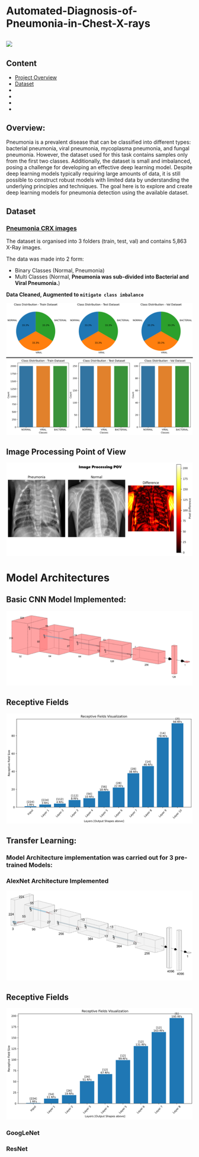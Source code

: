 # Automated-Diagnosis-of-Pneumonia-in-Chest-X-rays

## 

![](https://www.scientificanimations.com/wp-content/uploads/2018/06/Pathogens-causing-pneumonia_180607_04.jpg)

## Content
- [Project Overview](#overview)
- [Dataset](#dataset)
- [](#model-architecture)
- [](#training-and-evaluation)
- [](#results)
- [](#saliency-maps)


## Overview:

Pneumonia is a prevalent disease that can be classified into different types: bacterial pneumonia, viral pneumonia, mycoplasma pneumonia, and fungal pneumonia. However, the dataset used for this task contains samples only from the first two classes. Additionally, the dataset is small and imbalanced, posing a challenge for developing an effective deep learning model. Despite deep learning models typically requiring large amounts of data, it is still possible to construct robust models with limited data by understanding the underlying principles and techniques. The goal here is to explore and create deep learning models for pneumonia detection using the available dataset.


## Dataset

### [Pneumonia CRX images](https://www.kaggle.com/paultimothymooney/chest-xray-pneumonia)

The dataset is organised into 3 folders (train, test, val) and contains 5,863 X-Ray images.

The data was made into 2 form:

  - Binary Classes (Normal, Pneumonia)
  - Multi Classes (Normal, **Pneumonia was sub-divided into Bacterial and Viral Pneumonia.**)

**Data Cleaned, Augmented to `mitigate class imbalance`**


![](https://github.com/Lawrytime/Automated-Diagnosis-of-Pneumonia-in-Chest-X-rays/blob/main/Data%20Distribution%20(Post-Augmenttation)%20.png)

## Image Processing Point of View

![](https://github.com/Lawrytime/Automated-Diagnosis-of-Pneumonia-in-Chest-X-rays/blob/main/assets/img_process.png)

##  

# Model Architectures

## Basic CNN Model Implemented:

![](https://github.com/Lawrytime/Automated-Diagnosis-of-Pneumonia-in-Chest-X-rays/blob/main/assets/CNN.png)

##  

## Receptive Fields

![](https://github.com/Lawrytime/Automated-Diagnosis-of-Pneumonia-in-Chest-X-rays/blob/main/assets/RF.png)

##  

## Transfer Learning:

### Model Architecture implementation was carried out for 3 pre-trained Models:

### AlexNet Architecture Implemented


![](https://github.com/Lawrytime/Automated-Diagnosis-of-Pneumonia-in-Chest-X-rays/blob/main/assets/alexnet.png)


## Receptive Fields

![](https://github.com/Lawrytime/Automated-Diagnosis-of-Pneumonia-in-Chest-X-rays/blob/main/assets/RF_Alex.png)

### GoogLeNet


### ResNet


### 
